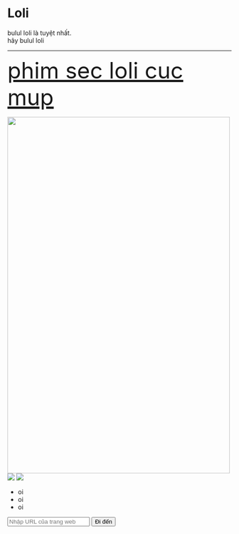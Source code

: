 <!DOCTYPE html>
<html>
    <head>
    </head>
<body>

<h1>Loli</h1>
<p>bulul loli là tuyệt nhất.<br>hãy bulul loli<br></p>
<hr>
<a style="font-size:50px" href="https://www.youtube.com/watch?v=dQw4w9WgXcQ&pp=ygUXbmV2ZXIgZ29ubmEgZ2l2ZSB5b3UgdXA%3D">phim sec loli cuc mup</a>
<p></p>
<img src="https://images-wixmp-ed30a86b8c4ca887773594c2.wixmp.com/f/ed8e5f54-4401-4793-b54c-dd2e0e7ea4d1/d9skffn-2156ac0c-f018-4349-8914-d8cbe95509dd.png?token=eyJ0eXAiOiJKV1QiLCJhbGciOiJIUzI1NiJ9.eyJzdWIiOiJ1cm46YXBwOjdlMGQxODg5ODIyNjQzNzNhNWYwZDQxNWVhMGQyNmUwIiwiaXNzIjoidXJuOmFwcDo3ZTBkMTg4OTgyMjY0MzczYTVmMGQ0MTVlYTBkMjZlMCIsIm9iaiI6W1t7InBhdGgiOiJcL2ZcL2VkOGU1ZjU0LTQ0MDEtNDc5My1iNTRjLWRkMmUwZTdlYTRkMVwvZDlza2Zmbi0yMTU2YWMwYy1mMDE4LTQzNDktODkxNC1kOGNiZTk1NTA5ZGQucG5nIn1dXSwiYXVkIjpbInVybjpzZXJ2aWNlOmZpbGUuZG93bmxvYWQiXX0.krsodMCHYDqVVpwOxMzPNyIKdi5vP5P2V4qHZZZNtsk" width="500" height="800">
<img src="https://scontent.fsgn16-1.fna.fbcdn.net/v/t39.30808-6/437939911_404914325643119_1082598197138716162_n.jpg?stp=dst-jpg_p843x403&_nc_cat=105&ccb=1-7&_nc_sid=5f2048&_nc_ohc=_IWElfYm1jkAb4z-dk6&_nc_ht=scontent.fsgn16-1.fna&oh=00_AfCa-_ihX8jij32lq7-PtPJ8EK1j5uo0BGGVJPrlWGC3mw&oe=6628304D">
<img src="https://scontent.fsgn16-1.fna.fbcdn.net/v/t39.30808-6/437875142_7584055008368666_7723596753166934279_n.jpg?_nc_cat=109&ccb=1-7&_nc_sid=5f2048&_nc_ohc=gHqJ-TLl4wsAb62jOO3&_nc_ht=scontent.fsgn16-1.fna&oh=00_AfAbqs8YaDbhUkszSZ3sgF2AB7bpOV8ttF1R-QCIdslcRw&oe=66281A26">
<ul>
    <li>oi</li>
    <li>oi</li>
    <li>oi</li>
</ul>
<footer>
    <form action="tên_trang_xử_lý.php" method="get">
        <input type="text" name="url" placeholder="Nhập URL của trang web">
        <input type="submit" value="Đi đến">
    </form>
</footer>
</body>
</html> 

